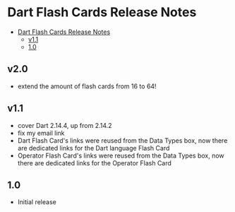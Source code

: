 # Dart Flash Cards Release Notes

- [Dart Flash Cards Release Notes](#dart-flash-cards-release-notes)
  - [v1.1](#v11)
  - [1.0](#10)

## v2.0
  - extend the amount of flash cards from 16 to 64!
## v1.1
  - cover Dart 2.14.4, up from 2.14.2
  - fix my email link
  - Dart Flash Card's links were reused from the Data Types box, now there are dedicated links for the Dart language Flash Card
  - Operator Flash Card's links were reused from the Data Types box, now there are dedicated links for the Operator Flash Card
## 1.0
  - Initial release
